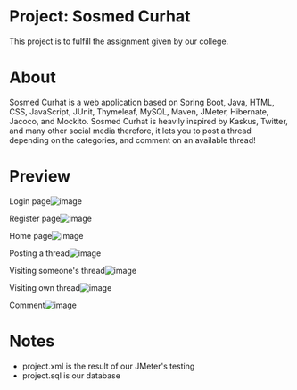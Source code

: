# Project: Sosmed Curhat
This project is to fulfill the assignment given by our college.

# About
Sosmed Curhat is a web application based on Spring Boot, Java, HTML, CSS, JavaScript, JUnit, Thymeleaf, MySQL, Maven, JMeter, Hibernate, Jacoco, and Mockito. Sosmed Curhat is heavily inspired by Kaskus, Twitter, and many other social media therefore, it lets you to post a thread depending on the categories, and comment on an available thread!

# Preview

Login page![image](https://user-images.githubusercontent.com/85500151/140605251-b43d3efb-7e3e-4d12-b92d-08f55bd6158c.png)

Register page![image](https://user-images.githubusercontent.com/85500151/140605255-b640b692-06d0-4072-8eb5-cb18a11edca1.png)

Home page![image](https://user-images.githubusercontent.com/85500151/140605273-f8fc71a3-b8b6-4c84-a035-0942676c1613.png)

Posting a thread![image](https://user-images.githubusercontent.com/85500151/140605282-00008e00-4fac-4071-a75a-6aea60079b0a.png)

Visiting someone's thread![image](https://user-images.githubusercontent.com/85500151/140605299-837e6915-af91-445d-af65-648310eebf6d.png)

Visiting own thread![image](https://user-images.githubusercontent.com/85500151/140605303-313bbdd4-eafa-43ff-9385-79d90fab013f.png)

Comment![image](https://user-images.githubusercontent.com/85500151/140605308-ce4113f4-7261-4eaf-adcb-b92729f13c1c.png)

# Notes
- project.xml is the result of our JMeter's testing
- project.sql is our database
